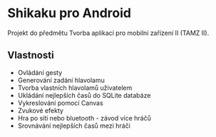 # Shikaku pro Android
Projekt do předmětu Tvorba aplikací pro mobilní zařízení II	(TAMZ II).

## Vlastnosti
- Ovládání gesty
- Generování zadání hlavolamu
- Tvorba vlastních hlavolamů uživatelem
- Ukládání nejlepších časů do SQLite databáze
- Vykreslování pomocí Canvas
- Zvukové efekty
- Hra po síti nebo bluetooth - závod více hráčů
- Srovnávání nejlepších časů mezi hráči
